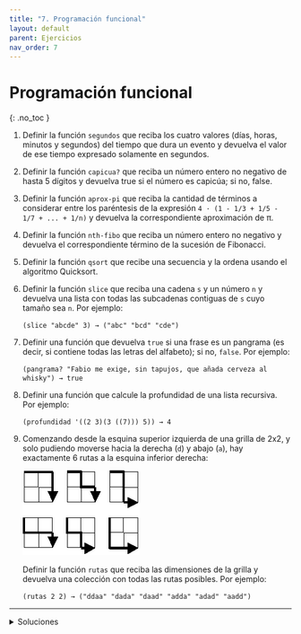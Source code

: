 ```yaml
---
title: "7. Programación funcional"
layout: default
parent: Ejercicios
nav_order: 7
---
```


# Programación funcional
{: .no_toc }

<!--
## Índice
{: .no_toc .text-delta }

1. Índice
{:toc}
-->

1. Definir la función `segundos` que reciba los cuatro valores (días, horas, minutos y
   segundos) del tiempo que dura un evento y devuelva el valor de ese tiempo expresado
   solamente en segundos.

1. Definir la función `capicua?` que reciba un número entero no negativo de hasta 5
   dígitos y devuelva true si el número es capicúa; si no, false.

1. Definir la función `aprox-pi` que reciba la cantidad de términos a considerar entre los
   paréntesis de la expresión `4 · (1 - 1/3 + 1/5 - 1/7 + ... + 1/n)` y devuelva la
   correspondiente aproximación de π.

1. Definir la función `nth-fibo` que reciba un número entero no negativo y devuelva el
   correspondiente término de la sucesión de Fibonacci.

1. Definir la función `qsort` que recibe una secuencia y la ordena usando el
   algoritmo Quicksort.

1. Definir la función `slice` que reciba una cadena `s` y un número `n` y devuelva una
   lista con todas las subcadenas contiguas de `s` cuyo tamaño sea `n`. Por ejemplo:

   ```
   (slice "abcde" 3) → ("abc" "bcd" "cde")
   ```

1. Definir una función que devuelva `true` si una frase es un pangrama (es decir, si
   contiene todas las letras del alfabeto); si no, `false`. Por ejemplo:

   ```
   (pangrama? "Fabio me exige, sin tapujos, que añada cerveza al whisky") → true
   ```

1. Definir una función que calcule la profundidad de una lista recursiva. Por ejemplo:

   ```
   (profundidad '((2 3)(3 ((7))) 5)) → 4
   ```

1. Comenzando desde la esquina superior izquierda de una grilla de 2x2, y solo
   pudiendo moverse hacia la derecha (`d`) y abajo (`a`), hay exactamente 6
   rutas a la esquina inferior derecha:

   ![](./0015.png)

   Definir la función `rutas` que reciba las dimensiones de la grilla y
   devuelva una colección con todas las rutas posibles. Por ejemplo:

   ```
   (rutas 2 2) → ("ddaa" "dada" "daad" "adda" "adad" "aadd")
   ```

----

<details>
  <summary>Soluciones</summary>
  <a href="https://github.com/algoritmos3ce/Ejercicios/tree/main/src/main/clojure">Ver</a>
</details>
